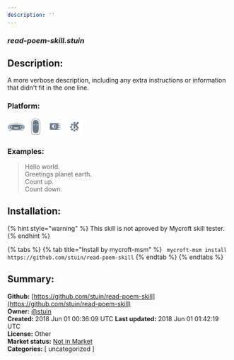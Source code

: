 ```yaml
---
description: ''
---
```


### _read-poem-skill.stuin_  
## Description:  
A more verbose description, including any extra instructions or
information that didn't fit in the one line.  
  
  
### Platform:  
 ![Mark I](../.gitbook/assets/mark-1-icon.png)  ![Mark II](../.gitbook/assets/mark-2-icon.png)  ![Picroft](../.gitbook/assets/picroft-icon.png)  ![plasmoid](../.gitbook/assets/kde.png)   
### Examples:  
> Hello world.  
> Greetings planet earth.  
> Count up.  
> Count down.  
  
## Installation:  
{% hint style="warning" %}
This skill is not aproved by Mycroft skill tester.
{% endhint %}
    
{% tabs %}
{% tab title="Install by mycroft-msm" %}
``` mycroft-msm install https://github.com/stuin/read-poem-skill```
{% endtab %}
  {% endtabs %}
    
## Summary:  
**Github:** [https://github.com/stuin/read-poem-skill](https://github.com/stuin/read-poem-skill)  
**Owner:** [@stuin](https://github.com/stuin)  
**Created:** 2018 Jun 01 00:36:09 UTC  **Last updated:** 2018 Jun 01 01:42:19 UTC  
**License:** Other  
**Market status:** [Not in Market](https://market.mycroft.ai/skill/)  
**Categories:** [ uncategorized ]   
